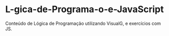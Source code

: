 # L-gica-de-Programa-o-e-JavaScript
Conteúdo de Lógica de Programação utilizando VisualG, e exercícios com JS.
